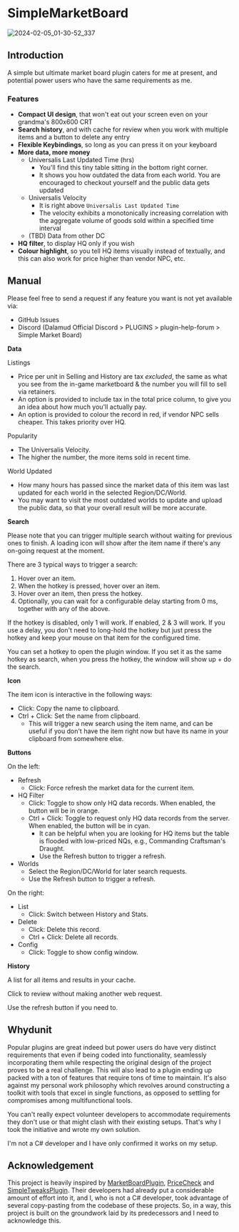 # SimpleMarketBoard

![2024-02-05_01-30-52_337](https://github.com/Elypha/SimpleMarketBoard/assets/30290883/767325f5-a9d9-4cdd-bb70-25ea8c1818da)

## Introduction

A simple but ultimate market board plugin caters for me at present, and potential power users who have the same requirements as me.

### Features

- **Compact UI design**, that won't eat out your screen even on your grandma's 800x600 CRT
- **Search history**, and with cache for review when you work with multiple items and a button to delete any entry
- **Flexible Keybindings**, so long as you can press it on your keyboard
- **More data, more money**
    - Universalis Last Updated Time (hrs)
      - You'll find this tiny table sitting in the bottom right corner.
      - It shows you how outdated the data from each world. You are encouraged to checkout yourself and the public data gets updated
    - Universalis Velocity
      - It is right above `Universalis Last Updated Time`
      - The velocity exhibits a monotonically increasing correlation with the aggregate volume of goods sold within a specified time interval
    - (TBD) Data from other DC
- **HQ filter**, to display HQ only if you wish
- **Colour highlight**, so you tell HQ items visually instead of textually, and this can also work for price higher than vendor NPC, etc.

## Manual

Please feel free to send a request if any feature you want is not yet available via:
- GitHub Issues
- Discord (Dalamud Official Discord > PLUGINS > plugin-help-forum > Simple Market Board)

**Data**

Listings
- Price per unit in Selling and History are tax *excluded*, the same as what you see from the in-game marketboard & the number you will fill to sell via retainers.
- An option is provided to include tax in the total price column, to give you an idea about how much you'll actually pay.
- An option is provided to colour the record in red, if vendor NPC sells cheaper. This takes priority over HQ.

Popularity
- The Universalis Velocity.
- The higher the number, the more items sold in recent time.

World Updated
- How many hours has passed since the market data of this item was last updated for each world in the selected Region/DC/World.
- You may want to visit the most outdated worlds to update and upload the public data, so that your overall result will be more accurate.

**Search**

Please note that you can trigger multiple search without waiting for previous ones to finish. A loading icon will show after the item name if there's any on-going request at the moment.

There are 3 typical ways to trigger a search:

1. Hover over an item.
2. When the hotkey is pressed, hover over an item.
3. Hover over an item, then press the hotkey.
4. Optionally, you can wait for a configurable delay starting from 0 ms, together with any of the above.

If the hotkey is disabled, only 1 will work. If enabled, 2 & 3 will work. If you use a delay, you don't need to long-hold the hotkey but just press the hotkey and keep your mouse on that item for the configured time.

You can set a hotkey to open the plugin window. If you set it as the same hotkey as search, when you press the hotkey, the window will show up + do the search.

**Icon**

The item icon is interactive in the following ways:

- Click: Copy the name to clipboard.
- Ctrl + Click: Set the name from clipboard.
  - This will trigger a new search using the item name, and can be useful if you don't have the item right now but have its name in your clipboard from somewhere else.

**Buttons**

On the left:

- Refresh
  - Click: Force refresh the market data for the current item.
- HQ Filter
  - Click: Toggle to show only HQ data records. When enabled, the button will be in orange.
  - Ctrl + Click: Toggle to request only HQ data records from the server. When enabled, the button will be in cyan.
    - It can be helpful when you are looking for HQ items but the table is flooded with low-priced NQs, e.g., Commanding Craftsman's Draught.
    - Use the Refresh button to trigger a refresh.
- Worlds
  - Select the Region/DC/World for later search requests.
  - Use the Refresh button to trigger a refresh.

On the right:

- List
  - Click: Switch between History and Stats.
- Delete
  - Click: Delete this record.
  - Ctrl + Click: Delete all records.
- Config
  - Click: Toggle to show config window.

**History**

A list for all items and results in your cache.

Click to review without making another web request.

Use the refresh button if you need to.

## Whydunit

Popular plugins are great indeed but power users do have very distinct requirements that even if being coded into functionality, seamlessly incorporating them while respecting the original design of the project proves to be a real challenge. This will also lead to a plugin ending up packed with a ton of features that require tons of time to maintain. It's also against my personal work philosophy which revolves around constructing a toolkit with tools that excel in single functions, as opposed to settling for compromises among multifunctional tools.

You can't really expect volunteer developers to accommodate requirements they don't use or that might clash with their existing setups. That's why I took the initiative and wrote my own solution.

I'm not a C# developer and I have only confirmed it works on my setup.

## Acknowledgement

This project is heavily inspired by [MarketBoardPlugin](https://github.com/fmauNeko/MarketBoardPlugin), [PriceCheck](https://github.com/kalilistic/PriceCheck) and [SimpleTweaksPlugin](https://github.com/ottercorp/SimpleTweaksPlugin). Their developers had already put a considerable amount of effort into it, and I, who is not a C# developer, took advantage of several copy-pasting from the codebase of these projects. So, in a way, this project is built on the groundwork laid by its predecessors and I need to acknowledge this.
